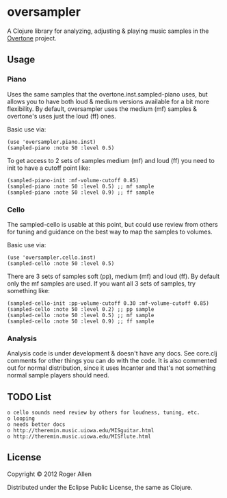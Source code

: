 # oversampler

A Clojure library for analyzing, adjusting & playing music samples in
the [Overtone](http://github.com/overtone/overtone) project.

## Usage

### Piano

Uses the same samples that the overtone.inst.sampled-piano uses, but
allows you to have both loud & medium versions available for a bit
more flexibility.  By default, oversampler uses the medium (mf)
samples & overtone's uses just the loud (ff) ones.

Basic use via:

    (use 'oversampler.piano.inst)
    (sampled-piano :note 50 :level 0.5)
    
To get access to 2 sets of samples medium (mf) and loud (ff) you need
to init to have a cutoff point like:

    (sampled-piano-init :mf-volume-cutoff 0.85)
    (sampled-piano :note 50 :level 0.5) ;; mf sample
    (sampled-piano :note 50 :level 0.9) ;; ff sample

### Cello

The sampled-cello is usable at this point, but could use review from
others for tuning and guidance on the best way to map the samples to
volumes.

Basic use via:

    (use 'oversampler.cello.inst)
    (sampled-cello :note 50 :level 0.5)
    
There are 3 sets of samples soft (pp), medium (mf) and loud (ff).  By
default only the mf samples are used.  If you want all 3 sets of
samples, try something like:

    (sampled-cello-init :pp-volume-cutoff 0.30 :mf-volume-cutoff 0.85)
    (sampled-cello :note 50 :level 0.2) ;; pp sample
    (sampled-cello :note 50 :level 0.5) ;; mf sample
    (sampled-cello :note 50 :level 0.9) ;; ff sample

### Analysis

Analysis code is under development & doesn't have any docs.  See
core.clj comments for other things you can do with the code.  It is
also commented out for normal distribution, since it uses Incanter and
that's not something normal sample players should need.

## TODO List

    o cello sounds need review by others for loudness, tuning, etc.
    o looping
    o needs better docs
    o http://theremin.music.uiowa.edu/MISguitar.html
    o http://theremin.music.uiowa.edu/MISflute.html

## License

Copyright © 2012 Roger Allen

Distributed under the Eclipse Public License, the same as Clojure.
